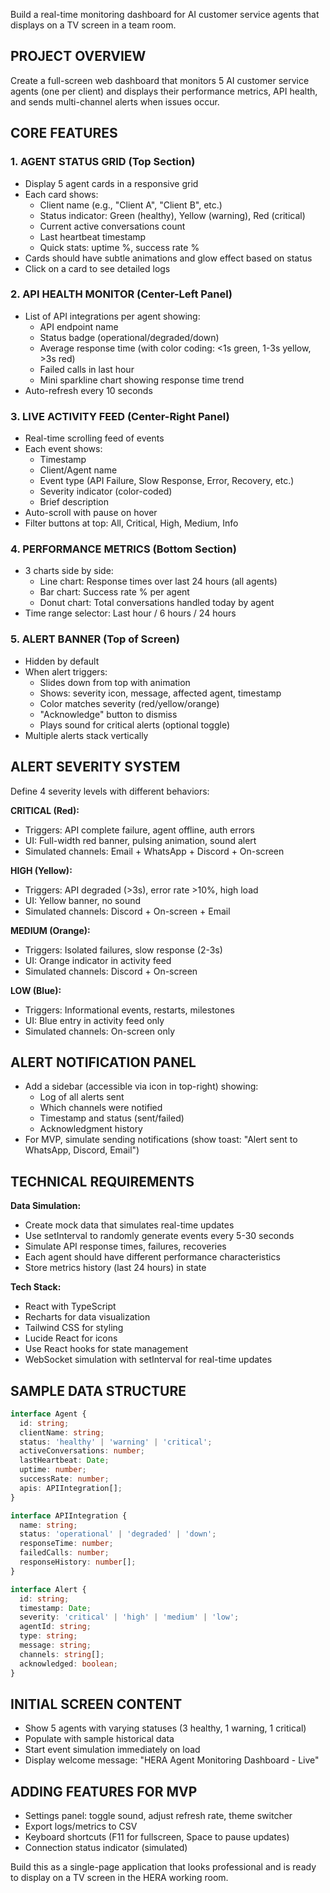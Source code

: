 Build a real-time monitoring dashboard for AI customer service agents that displays on a TV screen in a team room.

## PROJECT OVERVIEW
Create a full-screen web dashboard that monitors 5 AI customer service agents (one per client) and displays their performance metrics, API health, and sends multi-channel alerts when issues occur.

## CORE FEATURES

### 1. AGENT STATUS GRID (Top Section)
- Display 5 agent cards in a responsive grid
- Each card shows:
  - Client name (e.g., "Client A", "Client B", etc.)
  - Status indicator: Green (healthy), Yellow (warning), Red (critical)
  - Current active conversations count
  - Last heartbeat timestamp
  - Quick stats: uptime %, success rate %
- Cards should have subtle animations and glow effect based on status
- Click on a card to see detailed logs

### 2. API HEALTH MONITOR (Center-Left Panel)
- List of API integrations per agent showing:
  - API endpoint name
  - Status badge (operational/degraded/down)
  - Average response time (with color coding: <1s green, 1-3s yellow, >3s red)
  - Failed calls in last hour
  - Mini sparkline chart showing response time trend
- Auto-refresh every 10 seconds

### 3. LIVE ACTIVITY FEED (Center-Right Panel)
- Real-time scrolling feed of events
- Each event shows:
  - Timestamp
  - Client/Agent name
  - Event type (API Failure, Slow Response, Error, Recovery, etc.)
  - Severity indicator (color-coded)
  - Brief description
- Auto-scroll with pause on hover
- Filter buttons at top: All, Critical, High, Medium, Info

### 4. PERFORMANCE METRICS (Bottom Section)
- 3 charts side by side:
  - Line chart: Response times over last 24 hours (all agents)
  - Bar chart: Success rate % per agent
  - Donut chart: Total conversations handled today by agent
- Time range selector: Last hour / 6 hours / 24 hours

### 5. ALERT BANNER (Top of Screen)
- Hidden by default
- When alert triggers:
  - Slides down from top with animation
  - Shows: severity icon, message, affected agent, timestamp
  - Color matches severity (red/yellow/orange)
  - "Acknowledge" button to dismiss
  - Plays sound for critical alerts (optional toggle)
- Multiple alerts stack vertically

## ALERT SEVERITY SYSTEM

Define 4 severity levels with different behaviors:

**CRITICAL (Red):**
- Triggers: API complete failure, agent offline, auth errors
- UI: Full-width red banner, pulsing animation, sound alert
- Simulated channels: Email + WhatsApp + Discord + On-screen

**HIGH (Yellow):**
- Triggers: API degraded (>3s), error rate >10%, high load
- UI: Yellow banner, no sound
- Simulated channels: Discord + On-screen + Email

**MEDIUM (Orange):**
- Triggers: Isolated failures, slow response (2-3s)
- UI: Orange indicator in activity feed
- Simulated channels: Discord + On-screen

**LOW (Blue):**
- Triggers: Informational events, restarts, milestones
- UI: Blue entry in activity feed only
- Simulated channels: On-screen only

## ALERT NOTIFICATION PANEL
- Add a sidebar (accessible via icon in top-right) showing:
  - Log of all alerts sent
  - Which channels were notified
  - Timestamp and status (sent/failed)
  - Acknowledgment history
- For MVP, simulate sending notifications (show toast: "Alert sent to WhatsApp, Discord, Email")

## TECHNICAL REQUIREMENTS

**Data Simulation:**
- Create mock data that simulates real-time updates
- Use setInterval to randomly generate events every 5-30 seconds
- Simulate API response times, failures, recoveries
- Each agent should have different performance characteristics
- Store metrics history (last 24 hours) in state



**Tech Stack:**
- React with TypeScript
- Recharts for data visualization
- Tailwind CSS for styling
- Lucide React for icons
- Use React hooks for state management
- WebSocket simulation with setInterval for real-time updates

## SAMPLE DATA STRUCTURE
```typescript
interface Agent {
  id: string;
  clientName: string;
  status: 'healthy' | 'warning' | 'critical';
  activeConversations: number;
  lastHeartbeat: Date;
  uptime: number;
  successRate: number;
  apis: APIIntegration[];
}

interface APIIntegration {
  name: string;
  status: 'operational' | 'degraded' | 'down';
  responseTime: number;
  failedCalls: number;
  responseHistory: number[];
}

interface Alert {
  id: string;
  timestamp: Date;
  severity: 'critical' | 'high' | 'medium' | 'low';
  agentId: string;
  type: string;
  message: string;
  channels: string[];
  acknowledged: boolean;
}
```

## INITIAL SCREEN CONTENT
- Show 5 agents with varying statuses (3 healthy, 1 warning, 1 critical)
- Populate with sample historical data
- Start event simulation immediately on load
- Display welcome message: "HERA Agent Monitoring Dashboard - Live"

## ADDING FEATURES FOR MVP
- Settings panel: toggle sound, adjust refresh rate, theme switcher
- Export logs/metrics to CSV
- Keyboard shortcuts (F11 for fullscreen, Space to pause updates)
- Connection status indicator (simulated)

Build this as a single-page application that looks professional and is ready to display on a TV screen in the HERA working room.